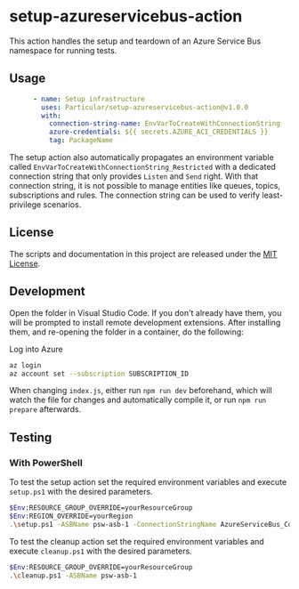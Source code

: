 # setup-azureservicebus-action

This action handles the setup and teardown of an Azure Service Bus namespace for running tests.

## Usage

```yaml
      - name: Setup infrastructure
        uses: Particular/setup-azureservicebus-action@v1.0.0
        with:
          connection-string-name: EnvVarToCreateWithConnectionString
          azure-credentials: ${{ secrets.AZURE_ACI_CREDENTIALS }}
          tag: PackageName
```

The setup action also automatically propagates an environment variable called `EnvVarToCreateWithConnectionString_Restricted` with a dedicated connection string that only provides `Listen` and `Send` right. With that connection string, it is not possible to manage entities like queues, topics, subscriptions and rules. The connection string can be used to verify least-privilege scenarios.

## License

The scripts and documentation in this project are released under the [MIT License](LICENSE).

## Development

Open the folder in Visual Studio Code. If you don't already have them, you will be prompted to install remote development extensions. After installing them, and re-opening the folder in a container, do the following:

Log into Azure

```bash
az login
az account set --subscription SUBSCRIPTION_ID
```

When changing `index.js`, either run `npm run dev` beforehand, which will watch the file for changes and automatically compile it, or run `npm run prepare` afterwards.

## Testing

### With PowerShell

To test the setup action set the required environment variables and execute `setup.ps1` with the desired parameters.

```bash
$Env:RESOURCE_GROUP_OVERRIDE=yourResourceGroup
$Env:REGION_OVERRIDE=yourRegion
.\setup.ps1 -ASBName psw-asb-1 -ConnectionStringName AzureServiceBus_ConnectionString -Tag setup-azureservicebus-action
```

To test the cleanup action set the required environment variables and execute `cleanup.ps1` with the desired parameters.

```bash
$Env:RESOURCE_GROUP_OVERRIDE=yourResourceGroup
.\cleanup.ps1 -ASBName psw-asb-1
```